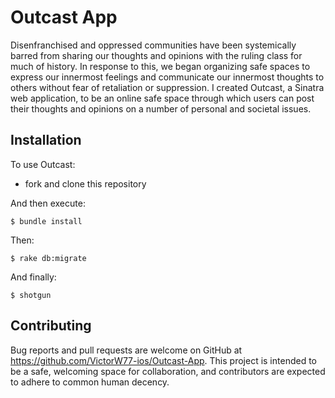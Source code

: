 # Outcast App

Disenfranchised and oppressed communities have been systemically barred from sharing our thoughts and opinions with the ruling class for much of history. In response to this, we began organizing safe spaces to express our innermost feelings and communicate our innermost thoughts to others without fear of retaliation or suppression. I created Outcast, a Sinatra web application, to be an online safe space through which users can post their thoughts and opinions on a number of personal and societal issues.

## Installation

To use Outcast: 

- fork and clone this repository

And then execute: 

`$ bundle install`

Then:

`$ rake db:migrate`

And finally:

`$ shotgun` 

## Contributing

Bug reports and pull requests are welcome on GitHub at https://github.com/VictorW77-ios/Outcast-App. This project is intended to be a safe, welcoming space for collaboration, and contributors are expected to adhere to common human decency. 